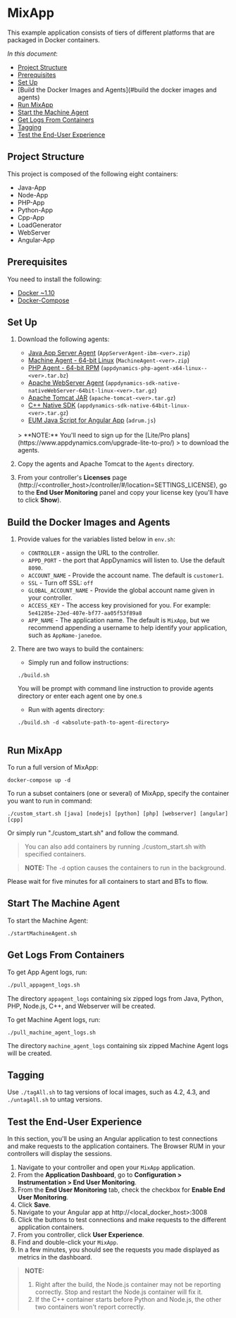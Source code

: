 # MixApp

This example application consists of tiers 
of different platforms that are packaged in Docker containers. 

_In this document_:

* [Project Structure](#project-structure)
* [Prerequisites](#prerequisites)
* [Set Up](#set-up)
* [Build the Docker Images and Agents](#build the docker images and agents)
* [Run MixApp](#run-mixapp)
* [Start the Machine Agent](#start-the-machine-agent)
* [Get Logs From Containers](#get-logs-from-containers)
* [Tagging](#tagging)
* [Test the End-User Experience](#test-the-end-user-experience)

## Project Structure

This project is composed of the following eight containers:

- Java-App
- Node-App
- PHP-App
- Python-App
- Cpp-App
- LoadGenerator
- WebServer
- Angular-App

## Prerequisites

You need to install the following:

* [Docker ~1.10](https://docs.docker.com/engine/installation/)
* [Docker-Compose](https://docs.docker.com/compose/install/)

## Set Up

1. Download the following agents:

    - [Java App Server Agent](https://aperture.appdynamics.com/download/prox/download-file/ibm-jvm/4.2.1.8/AppServerAgent-ibm-4.2.1.8.zip) (`AppServerAgent-ibm-<ver>.zip`)
    - [Machine Agent - 64-bit Linux](https://aperture.appdynamics.com/download/prox/download-file/machine/4.2.1.8/MachineAgent-4.2.1.8.zip) (`MachineAgent-<ver>.zip`)
    - [PHP Agent - 64-bit RPM](https://aperture.appdynamics.com/download/prox/download-file/php-tar/4.2.1.8/appdynamics-php-agent-x64-linux-4.2.1.8.tar.bz2) (`appdynamics-php-agent-x64-linux--<ver>.tar.bz`)
    - [Apache WebServer Agent](https://aperture.appdynamics.com/download/prox/download-file/webserver-sdk/4.2.1.8/appdynamics-sdk-native-nativeWebServer-64bit-linux-4.2.1.8.tar.gz) (`appdynamics-sdk-native-nativeWebServer-64bit-linux-<ver>.tar.gz`)
    - [Apache Tomcat JAR](http://www-eu.apache.org/dist/tomcat/tomcat-7/v7.0.69/bin/apache-tomcat-7.0.69.tar.gz) (`apache-tomcat-<ver>.tar.gz`)
    - [C++ Native SDK](https://aperture.appdynamics.com/download/prox/download-file/native-sdk/4.2.1.8/appdynamics-sdk-native-64bit-linux-4.2.1.8.tar.gz) (`appdynamics-sdk-native-64bit-linux-<ver>.tar.gz`)
    - [EUM Java Script for Angular App](https://docs.appdynamics.com/display/PRO42/Manual+Injection#ManualInjection-DownloadandIncludetheAgent) (`adrum.js`)

    <br/>
    > **NOTE:** You'll need to sign up for the [Lite/Pro plans](https://www.appdynamics.com/upgrade-lite-to-pro/)
    >  to download the agents.

2. Copy the agents and Apache Tomcat to the `Agents` directory.
3. From your controller's **Licenses** page (http://&lt;controller_host&gt;/controller/#/location=SETTINGS_LICENSE), go to the 
**End User Monitoring** panel and copy your license key (you'll have to click **Show**).

## Build the Docker Images and Agents

1. Provide values for the variables listed below in `env.sh`:

    * `CONTROLLER` - assign the URL to the controller. 
    * `APPD_PORT` - the port that AppDynamics will listen to. Use the default `8090`.
    * `ACCOUNT_NAME` - Provide the account name. The default is `customer1`.
    * `SSL` - Turn off SSL: `off`
    * `GLOBAL_ACCOUNT_NAME` - Provide the global account name given in your controller.
    * `ACCESS_KEY` - The access key provisioned for you. For example: `5e41285e-23ed-407e-bf77-aa05f53f89a8`
    * `APP_NAME` - The application name. The default is `MixApp`, but we recommend appending a username to help identify your application, such as `AppName-janedoe`.

1. There are two ways to build the containers:
    
    * Simply run and follow instructions:
    ```
    ./build.sh 
    ```
    You will be prompt with command line instruction to provide agents directory or enter each agent one by one.s
    * Run with agents directory:
    ```
    ./build.sh -d <absolute-path-to-agent-directory>


## Run MixApp

To run a full version of MixApp:

```
docker-compose up -d
```

To run a subset containers (one or several) of MixApp, specify the container you want to run in command:

```
./custom_start.sh [java] [nodejs] [python] [php] [webserver] [angular] [cpp]
```
Or simply run "./custom_start.sh" and follow the command.

> You can also add containers by running ./custom_start.sh with specified containers.

> **NOTE:** The `-d` option causes the containers to run in the background.

Please wait for five minutes for all containers to start and BTs to flow.

## Start The Machine Agent

To start the Machine Agent:

```
./startMachineAgent.sh
```

## Get Logs From Containers

To get App Agent logs, run:

```bash
./pull_appagent_logs.sh
```
The directory `appagent_logs` containing six zipped logs from Java, Python, PHP, Node.js, C++, and Webserver
will be created.

To get Machine Agent logs, run:

```
./pull_machine_agent_logs.sh
```

The directory `machine_agent_logs` containing six zipped Machine Agent logs will be created.

## Tagging

Use `./tagAll.sh` to tag versions of local images, such as 4.2, 4.3, and
`./untagAll.sh` to untag versions.

## Test the End-User Experience

In this section, you'll be using an Angular application to test connections
and make requests to the application containers. The Browser RUM in
your controllers will display the sessions.

1. Navigate to your controller and open your `MixApp` application.
1. From the **Application Dashboard**, go to **Configuration > Instrumentation > End User Monitoring**.
1. From the **End User Monitoring** tab, check the checkbox for **Enable End User Monitoring**.
1. Click **Save**.
1. Navigate to your Angular app at http://&lt;local_docker_host&gt;:3008
1. Click the buttons to test connections and make requests to the different application containers. 
1. From you controller, click **User Experience**.
1. Find and double-click your `MixApp`.  
1. In a few minutes, you should see the requests you made displayed as metrics in the dashboard.

> **NOTE:**
> 1. Right after the build, the Node.js container may not be reporting correctly. Stop and restart the Node.js container will fix it.
> 2. If the C++ container starts before Python and Node.js, the other two containers won't report correctly. 
